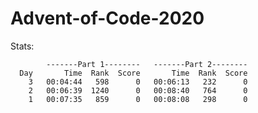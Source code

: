 # Advent-of-Code-2020

Stats:

            -------Part 1--------   -------Part 2--------
      Day       Time  Rank  Score       Time  Rank  Score
        3   00:04:44   598      0   00:06:13   232      0
        2   00:06:39  1240      0   00:08:40   764      0
        1   00:07:35   859      0   00:08:08   298      0
